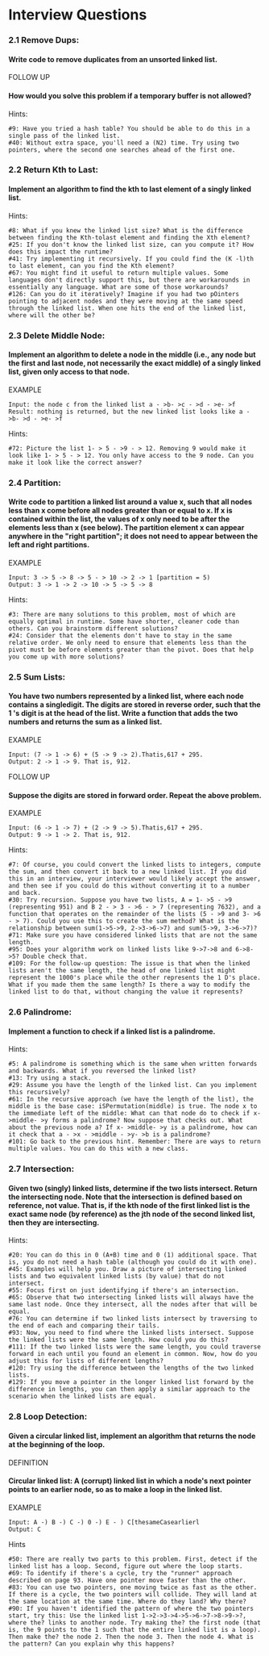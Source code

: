 # Interview Questions

### 2.1 Remove Dups:
#### Write code to remove duplicates from an unsorted linked list.
FOLLOW UP
#### How would you solve this problem if a temporary buffer is not allowed?
Hints:
```
#9: Have you tried a hash table? You should be able to do this in a single pass of the linked list.
#40: Without extra space, you'll need a (N2) time. Try using two pointers, where the second one searches ahead of the first one.
```
### 2.2 Return Kth to Last:
#### Implement an algorithm to find the kth to last element of a singly linked list.
Hints:
```
#8: What if you knew the linked list size? What is the difference between finding the Kth-tolast element and finding the Xth element?
#25: If you don't know the linked list size, can you compute it? How does this impact the runtime?
#41: Try implementing it recursively. If you could find the (K -l)th to last element, can you find the Kth element?
#67: You might find it useful to return multiple values. Some languages don't directly support this, but there are workarounds in essentially any language. What are some of those workarounds?
#126: Can you do it iteratively? Imagine if you had two pOinters pointing to adjacent nodes and they were moving at the same speed through the linked list. When one hits the end of the linked list, where will the other be?
```

### 2.3 Delete Middle Node:
#### Implement an algorithm to delete a node in the middle (i.e., any node but the first and last node, not necessarily the exact middle) of a singly linked list, given only access to that node.
EXAMPLE
```
Input: the node c from the linked list a - >b- >c - >d - >e- >f
Result: nothing is returned, but the new linked list looks like a - >b- >d - >e- >f
```
Hints:
```
#72: Picture the list 1- > 5 - >9 - > 12. Removing 9 would make it look like 1- > 5 - > 12. You only have access to the 9 node. Can you make it look like the correct answer?
```

### 2.4 Partition:
#### Write code to partition a linked list around a value x, such that all nodes less than x come before all nodes greater than or equal to x. lf x is contained within the list, the values of x only need to be after the elements less than x (see below). The partition element x can appear anywhere in the "right partition"; it does not need to appear between the left and right partitions.
EXAMPLE
```
Input: 3 -> 5 -> 8 -> 5 - > 10 -> 2 -> 1 [partition = 5)
Output: 3 -> 1 -> 2 -> 10 -> 5 -> 5 -> 8
```
Hints:
```
#3: There are many solutions to this problem, most of which are equally optimal in runtime. Some have shorter, cleaner code than others. Can you brainstorm different solutions?
#24: Consider that the elements don't have to stay in the same relative order. We only need to ensure that elements less than the pivot must be before elements greater than the pivot. Does that help you come up with more solutions?
```

### 2.5 Sum Lists:
#### You have two numbers represented by a linked list, where each node contains a singledigit. The digits are stored in reverse order, such that the 1 's digit is at the head of the list. Write a function that adds the two numbers and returns the sum as a linked list.
EXAMPLE
```
Input: (7 -> 1 -> 6) + (5 -> 9 -> 2).Thatis,617 + 295.
Output: 2 -> 1 -> 9. That is, 912.
```
FOLLOW UP
#### Suppose the digits are stored in forward order. Repeat the above problem.
EXAMPLE
```
Input: (6 -> 1 -> 7) + (2 -> 9 -> 5).Thatis,617 + 295.
Output: 9 -> 1 -> 2. That is, 912.
```
Hints:
```
#7: Of course, you could convert the linked lists to integers, compute the sum, and then convert it back to a new linked list. If you did this in an interview, your interviewer would likely accept the answer, and then see if you could do this without converting it to a number and back.
#30: Try recursion. Suppose you have two lists, A = 1- >5 - >9 (representing 951) and B 2 - > 3 - >6 - > 7 (representing 7632), and a function that operates on the remainder of the lists (5 - >9 and 3- >6 - > 7). Could you use this to create the sum method? What is the relationship between sum(1->5->9, 2->3->6->7) and sum(5->9, 3->6->7)?
#71: Make sure you have considered linked lists that are not the same length.
#95: Does your algorithm work on linked lists like 9->7->8 and 6->8->5? Double check that.
#109: For the follow-up question: The issue is that when the linked lists aren't the same length, the head of one linked list might represent the 1000's place while the other represents the 1 D's place. What if you made them the same length? Is there a way to modify the linked list to do that, without changing the value it represents?
```

### 2.6 Palindrome:
#### Implement a function to check if a linked list is a palindrome.
Hints:
```
#5: A palindrome is something which is the same when written forwards and backwards. What if you reversed the linked list?
#13: Try using a stack.
#29: Assume you have the length of the linked list. Can you implement this recursively?
#61: In the recursive approach (we have the length of the list), the middle is the base case: iSPermutation(middle) is true. The node x to the immediate left of the middle: What can that node do to check if x- >middle- >y forms a palindrome? Now suppose that checks out. What about the previous node a? If x- >middle- >y is a palindrome, how can it check that a - >x - >middle - >y- >b is a palindrome?
#101: Go back to the previous hint. Remember: There are ways to return multiple values. You can do this with a new class.
```

### 2.7 Intersection:
#### Given two (singly) linked lists, determine if the two lists intersect. Return the intersecting node. Note that the intersection is defined based on reference, not value. That is, if the kth node of the first linked list is the exact same node (by reference) as the jth node of the second linked list, then they are intersecting.
Hints:
```
#20: You can do this in 0 (A+B) time and 0 (1) additional space. That is, you do not need a hash table (although you could do it with one).
#45: Examples will help you. Draw a picture of intersecting linked lists and two equivalent linked lists (by value) that do not intersect.
#55: Focus first on just identifying if there's an intersection.
#65: Observe that two intersecting linked lists will always have the same last node. Once they intersect, all the nodes after that will be equal.
#76: You can determine if two linked lists intersect by traversing to the end of each and comparing their tails.
#93: Now, you need to find where the linked lists intersect. Suppose the linked lists were the same length. How could you do this?
#111: If the two linked lists were the same length, you could traverse forward in each until you found an element in common. Now, how do you adjust this for lists of different lengths?
#120: Try using the difference between the lengths of the two linked lists.
#129: If you move a pointer in the longer linked list forward by the difference in lengths, you can then apply a similar approach to the scenario when the linked lists are equal.
```

### 2.8 Loop Detection:
#### Given a circular linked list, implement an algorithm that returns the node at the beginning of the loop.
DEFINITION
#### Circular linked list: A (corrupt) linked list in which a node's next pointer points to an earlier node, so as to make a loop in the linked list.
EXAMPLE
```
Input: A -) B -) C -) 0 -) E - ) C[thesameCasearlierl
Output: C
```
Hints
```
#50: There are really two parts to this problem. First, detect if the linked list has a loop. Second, figure out where the loop starts.
#69: To identify if there's a cycle, try the "runner" approach described on page 93. Have one pointer move faster than the other.
#83: You can use two pointers, one moving twice as fast as the other. If there is a cycle, the two pointers will collide. They will land at the same location at the same time. Where do they land? Why there?
#90: If you haven't identified the pattern of where the two pointers start, try this: Use the linked list 1->2->3->4->5->6->7->8->9->?, where the? links to another node. Try making the? the first node (that is, the 9 points to the 1 such that the entire linked list is a loop). Then make the? the node 2. Then the node 3. Then the node 4. What is the pattern? Can you explain why this happens?
```